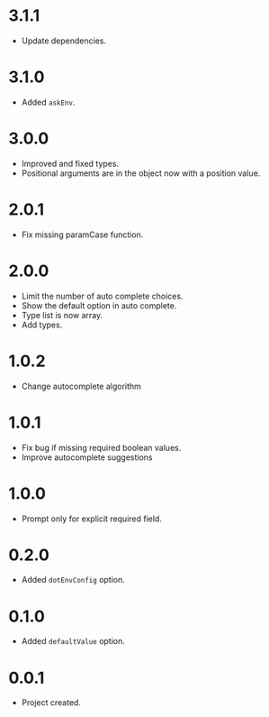 # 3.1.1

- Update dependencies.

# 3.1.0

- Added `askEnv`.

# 3.0.0

- Improved and fixed types.
- Positional arguments are in the object now with a position value.

# 2.0.1

- Fix missing paramCase function.

# 2.0.0

- Limit the number of auto complete choices.
- Show the default option in auto complete.
- Type list is now array.
- Add types.

# 1.0.2

- Change autocomplete algorithm

# 1.0.1

- Fix bug if missing required boolean values.
- Improve autocomplete suggestions

# 1.0.0

- Prompt only for explicit required field.

# 0.2.0

- Added `dotEnvConfig` option.

# 0.1.0

- Added `defaultValue` option.

# 0.0.1

- Project created.
